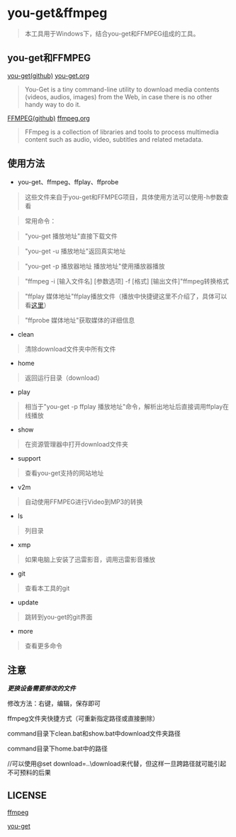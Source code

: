 # you-get&ffmpeg
> 本工具用于Windows下，结合you-get和FFMPEG组成的工具。

## you-get和FFMPEG
[you-get(github)](https://github.com/soimort/you-get) [you-get.org](https://you-get.org/)
>You-Get is a tiny command-line utility to download media contents (videos, audios, images) from the Web, in case there is no other handy way to do it.

[FFMPEG(github)](https://github.com/FFmpeg/FFmpeg) [ffmpeg.org](http://ffmpeg.org/)
>FFmpeg is a collection of libraries and tools to process multimedia content such as audio, video, subtitles and related metadata.

## 使用方法
* you-get、ffmpeg、ffplay、ffprobe

>这些文件来自于you-get和FFMPEG项目，具体使用方法可以使用-h参数查看

>常用命令：

>"you-get 播放地址"直接下载文件

>"you-get -u 播放地址"返回真实地址

>"you-get -p 播放器地址 播放地址"使用播放器播放

>"ffmpeg -i [输入文件名] [参数选项] -f [格式] [输出文件]"ffmpeg转换格式

>"ffplay 媒体地址"ffplay播放文件（播放中快捷键这里不介绍了，具体可以看[这里](http://www.tuicool.com/articles/jiyu6b)）

>"ffprobe 媒体地址"获取媒体的详细信息

* clean

>清除download文件夹中所有文件

* home

>返回运行目录（download）

* play

>相当于"you-get -p ffplay 播放地址"命令，解析出地址后直接调用ffplay在线播放

* show

>在资源管理器中打开download文件夹

* support

>查看you-get支持的网站地址

* v2m

>自动使用FFMPEG进行Video到MP3的转换

* ls

>列目录

* xmp

>如果电脑上安装了迅雷影音，调用迅雷影音播放

* git

>查看本工具的git

* update

>跳转到you-get的git界面

* more

>查看更多命令

## 注意
***更换设备需要修改的文件***

修改方法：右键，编辑，保存即可

ffmpeg文件夹快捷方式（可重新指定路径或直接删除）

command目录下clean.bat和show.bat中download文件夹路径

command目录下home.bat中的路径

//可以使用@set download=..\download来代替，但这样一旦跨路径就可能引起不可预料的后果

## LICENSE
[ffmpeg](https://github.com/FFmpeg/FFmpeg#license)

[you-get](https://github.com/soimort/you-get/blob/develop/LICENSE.txt)
